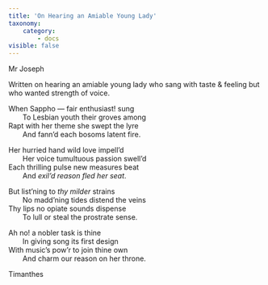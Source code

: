 ```yaml
---
title: 'On Hearing an Amiable Young Lady'
taxonomy:
    category:
        - docs
visible: false
---
```


<div class="author">Mr Joseph</div>

Written on hearing an amiable young lady who sang with taste & feeling but who wanted strength of voice.

When Sappho — fair enthusiast! sung  
&emsp;&emsp;To Lesbian youth their groves among  
Rapt with her theme she swept the lyre  
&emsp;&emsp;And fann’d each bosoms latent fire.
	
Her hurried hand wild love impell’d  
&emsp;&emsp;Her voice tumultuous passion swell’d  
Each thrilling pulse new measures beat  
&emsp;&emsp;And *exil’d reason fled her seat*.
	
But list’ning to *thy milder* strains  
&emsp;&emsp;No madd’ning tides distend the veins  
Thy lips no opiate sounds dispense  
&emsp;&emsp;To lull or steal the prostrate sense.

Ah no! a nobler task is thine  
&emsp;&emsp;In giving song its first design  
With music’s pow’r to join thine own  
&emsp;&emsp;And charm our reason on her throne.
	
Timanthes